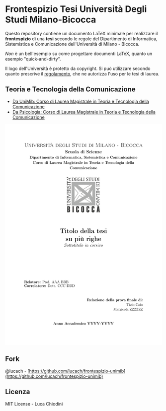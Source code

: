 # Frontespizio Tesi Università Degli Studi Milano-Bicocca 

Questo repository contiene un documento LaTeX minimale per realizzare il **frontespizio** di una **tesi** secondo le regole del Dipartimento di Informatica, Sistemistica e Comunicazione dell'Università di Milano - Bicocca.

*Non* è un bell'esempio su come progettare documenti LaTeX, quanto un esempio "quick-and-dirty".

Il logo dell'Università è protetto da copyright. Si può utilizzare secondo quanto prescrive il [regolamento](https://www.unimib.it/sites/default/files/Allegati/regolamento.pdf), che ne autorizza l'uso per le tesi di laurea. 


## Teoria e Tecnologia della Comunicazione 

* [Da UniMib: Corso di Laurea Magistrale in Teoria e Tecnologia della Comunicazione](https://www.unimib.it/ugov/degree/4316)
* [Da Psicologia: Corso di Laurea Magistrale in Teoria e Tecnologia della Comunicazione](https://psicologia.unimib.it/it/didattica/corsi-laurea-magistrale/teoria-e-tecnologia-della-comunicazione-f9201p-interdipartimentale-informatica)



![Image Title](main.png)

## Fork 
@lucach - [https://github.com/lucach/frontespizio-unimib](https://github.com/lucach/frontespizio-unimib)

## Licenza 
MIT License - Luca Chiodini